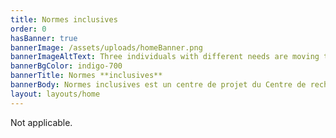 ```yaml
---
title: Normes inclusives
order: 0
hasBanner: true
bannerImage: /assets/uploads/homeBanner.png
bannerImageAltText: Three individuals with different needs are moving together
bannerBgColor: indigo-700
bannerTitle: Normes **inclusives**
bannerBody: Normes inclusives est un centre de projet du Centre de recherche sur la conception inclusive (IDRC). Ici, nous rassemblons tous nos efforts liés au développement de normes inclusives. Notre travail consiste à mener des recherches auprès de la communauté des personnes handicapées pour éclairer l’élaboration de normes, à rédiger des normes de base et à participer activement aux comités d’élaboration de normes.
layout: layouts/home
---
```

Not applicable.
